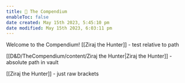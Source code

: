 ```yaml
---
title: 🐉 The Compendium
enableToc: false
date created: May 15th 2023, 5:45:10 pm
date modified: May 15th 2023, 6:03:11 pm
---
```


Welcome to the Compendium!
[[Ziraj the Hunter]] - test relative to path

[[D&D/TheCompendium/content/Ziraj the Hunter|Ziraj the Hunter]] - absolute path in vault

[[Ziraj the Hunter]] - just raw brackets
